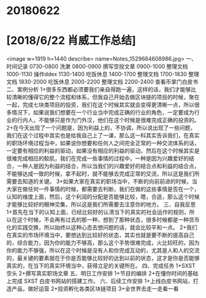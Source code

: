# 20180622

# [2018/6/22 肖威工作总结]
<image w=1919 h=1440 describe= name=Notes_1529684608986.jpg>
一、时间记录
0730-0800 洗漱
0800-0900 撰写空投文章
0900-1000 整理文档
1000-1130 操作ddex
1130-1400 吃饭休息
1400-1700 整理文档
1700-1830 整理文档
1830-2000 吃饭休息
2000-2200 整理文档
2200-2400 查看币掌门白皮书
二、案例分析
1+很多东西都必须要我们亲自得跑一遍，这样的话，我们才能够比较清晰的懂得它的整个流程和体系，但我自己开始去做区块链的项目的时候，聚在一起，完成七块类项目的投资，我们在这个时候其实就会变得更清晰一点，所以很多情况下，如果说我们想要在一个行业当中完成正确的行业的角色，一定要成为行业的行内人，不能够只是作为门外汉，他们在这个时候是很难完成正确的投资的。
2+在今天出现了一个问题是，因为利益上的，不协调，所以说出现了一些问题，我们在这个过程中其实也是给我自己上了一课，那么这一科其实告诉我们，在真实的职场环境过程当中，如果说你想要和任何人之间完全正常的一种交流体系的话，一定要有相应的利益的驱动，如果没有相应的利益的驱动，然后在这个时候其实是很难完成相应的鲛肌，我们在完成一些事情的过程中，一种是因为兴趣爱好的结合，一种人是因为利益的结合，所以当我们的兴趣爱好的结合点和利益的结合点，不能够达成一致的时候，拿不起时，就不能够去完成正常的交流，所以这是我们所需要去知道的关键。
3+如果大家在真实的职场当中，不断的向前前进的时候，当大家在做任何一件事情的时候，都需要去判断，我们在做的这些事情是否在一个，认知的维度上面，然后，这个利润的分配是否能够比较，嗯，合适，那么这个时候才能够比较好的眼神交集，所以这是我们所需要去注意你的地方。
三、自我反思
1+首先在当下的认知上面，已经比较好的认清当下的真实的社会运作的规则，所以在这个时候，不会再有过去的那一种，想到了那种状态，很多时候都是一种货币化的实践交换，所以始终以这种心态去想问题的话，就会比较平和一点。
2+我们在真实的市场环境当中，要想达到比较好的状态，其实也就是要不断的提高自己的，综合能力，因为你的能力不够高，那么这个手势很难完成，火比较旺的，因为你的能力不够强，所以在这个时候是没有人和你完成互动的，尤其是人和人的交流的，最关键的要素就在于你是否能够比较好的达到以前的状态，这才是你是否能够真实的，在当下的真实环境当中，获得立足的关键所在。
四、完成任务
1+SXST 空头
2+撰写真实职场文章
五、明日工作安排
1+节目的编排
2+在懂你时间的基础上完成 SXST 白皮书网站的搭建工作。
六、后续工作安排
1+上线白皮书网站，打造产品，做好运营
2+投资孵化各类区块链项目
3+全世界去走一走看一看
